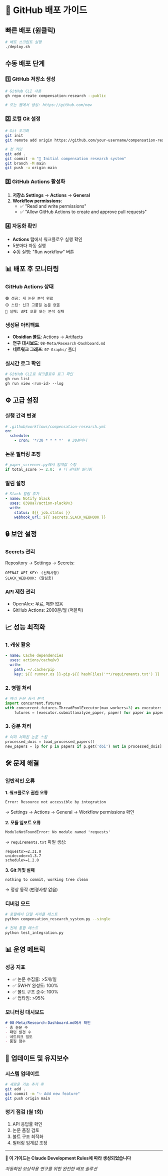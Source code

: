 # 🚀 GitHub 배포 가이드

## 빠른 배포 (원클릭)

```bash
# 배포 스크립트 실행
./deploy.sh
```

## 수동 배포 단계

### 1️⃣ GitHub 저장소 생성

```bash
# GitHub CLI 사용
gh repo create compensation-research --public

# 또는 웹에서 생성: https://github.com/new
```

### 2️⃣ 로컬 Git 설정

```bash
# Git 초기화
git init
git remote add origin https://github.com/your-username/compensation-research.git

# 첫 커밋
git add .
git commit -m "🎉 Initial compensation research system"
git branch -M main
git push -u origin main
```

### 3️⃣ GitHub Actions 활성화

1. **저장소 Settings** → **Actions** → **General**
2. **Workflow permissions**:
   - ✅ "Read and write permissions"
   - ✅ "Allow GitHub Actions to create and approve pull requests"

### 4️⃣ 자동화 확인

- **Actions** 탭에서 워크플로우 실행 확인
- 5분마다 자동 실행
- 수동 실행: "Run workflow" 버튼

## 📊 배포 후 모니터링

### GitHub Actions 상태
```
🟢 성공: 새 논문 분석 완료
🟡 스킵: 신규 고품질 논문 없음
🔴 실패: API 오류 또는 분석 실패
```

### 생성된 아티팩트
- **Obsidian 볼트**: Actions → Artifacts
- **연구 대시보드**: `08-Meta/Research-Dashboard.md`
- **네트워크 그래프**: `07-Graphs/` 폴더

### 실시간 로그 확인
```bash
# GitHub CLI로 워크플로우 로그 확인
gh run list
gh run view <run-id> --log
```

## ⚙️ 고급 설정

### 실행 간격 변경
```yaml
# .github/workflows/compensation-research.yml
on:
  schedule:
    - cron: '*/30 * * * *'  # 30분마다
```

### 논문 필터링 조정
```python
# paper_screener.py에서 임계값 수정
if total_score >= 2.0:  # 더 관대한 필터링
```

### 알림 설정
```yaml
# Slack 알림 추가
- name: Notify Slack
  uses: 8398a7/action-slack@v3
  with:
    status: ${{ job.status }}
    webhook_url: ${{ secrets.SLACK_WEBHOOK }}
```

## 🔒 보안 설정

### Secrets 관리
Repository → Settings → Secrets:
```
OPENAI_API_KEY: (선택사항)
SLACK_WEBHOOK: (알림용)
```

### API 제한 관리
- OpenAlex: 무료, 제한 없음
- GitHub Actions: 2000분/월 (퍼블릭)

## 📈 성능 최적화

### 1. 캐싱 활용
```yaml
- name: Cache dependencies
  uses: actions/cache@v3
  with:
    path: ~/.cache/pip
    key: ${{ runner.os }}-pip-${{ hashFiles('**/requirements.txt') }}
```

### 2. 병렬 처리
```python
# 여러 논문 동시 분석
import concurrent.futures
with concurrent.futures.ThreadPoolExecutor(max_workers=3) as executor:
    futures = [executor.submit(analyze_paper, paper) for paper in papers]
```

### 3. 증분 처리
```python
# 이미 처리된 논문 스킵
processed_dois = load_processed_papers()
new_papers = [p for p in papers if p.get('doi') not in processed_dois]
```

## 🛠️ 문제 해결

### 일반적인 오류

**1. 워크플로우 권한 오류**
```
Error: Resource not accessible by integration
```
→ Settings → Actions → General → Workflow permissions 확인

**2. 모듈 임포트 오류**
```
ModuleNotFoundError: No module named 'requests'
```
→ `requirements.txt` 파일 생성:
```
requests>=2.31.0
unidecode>=1.3.7
schedule>=1.2.0
```

**3. Git 커밋 실패**
```
nothing to commit, working tree clean
```
→ 정상 동작 (변경사항 없음)

### 디버깅 모드
```bash
# 로컬에서 단일 사이클 테스트
python compensation_research_system.py --single

# 전체 통합 테스트
python test_integration.py
```

## 📊 운영 메트릭

### 성공 지표
- ✅ 논문 수집률: >5개/일
- ✅ 5WHY 완성도: 100%
- ✅ 볼트 구조 준수: 100%
- ✅ 업타임: >95%

### 모니터링 대시보드
```markdown
# 08-Meta/Research-Dashboard.md에서 확인
- 총 논문 수
- 패턴 발견 수
- 네트워크 밀도
- 품질 점수
```

## 🔄 업데이트 및 유지보수

### 시스템 업데이트
```bash
# 새로운 기능 추가 후
git add .
git commit -m "✨ Add new feature"
git push origin main
```

### 정기 점검 (월 1회)
1. API 응답률 확인
2. 논문 품질 검토
3. 볼트 구조 최적화
4. 필터링 임계값 조정

---

**🤖 이 가이드는 Claude Development Rules에 따라 생성되었습니다**

*자동화된 보상작용 연구를 위한 완전한 배포 솔루션*